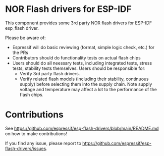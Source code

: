# NOR Flash drivers for ESP-IDF

This component provides some 3rd party NOR flash drivers for ESP-IDF esp_flash driver.

Please be aware of:

- Espressif will do basic reviewing (format, simple logic check, etc.) for the PRs
- Contributors should do functionality tests on actual flash chips
- Users should do all neessary tests, including integrated tests, stress tests, stability tests themselves. Users should be responsible for:
    - Verify 3rd party flash drivers.
    - Verify related flash models (including their stability, continuous supply) before selecting them into the supply chain. Note supply voltage and temperature may affect a lot to the performance of the flash chips.

# Contributions

See https://github.com/espressif/esp-flash-drivers/blob/main/README.md on how to make contributions!

If you find any issue, please report to https://github.com/espressif/esp-flash-drivers/issues.
